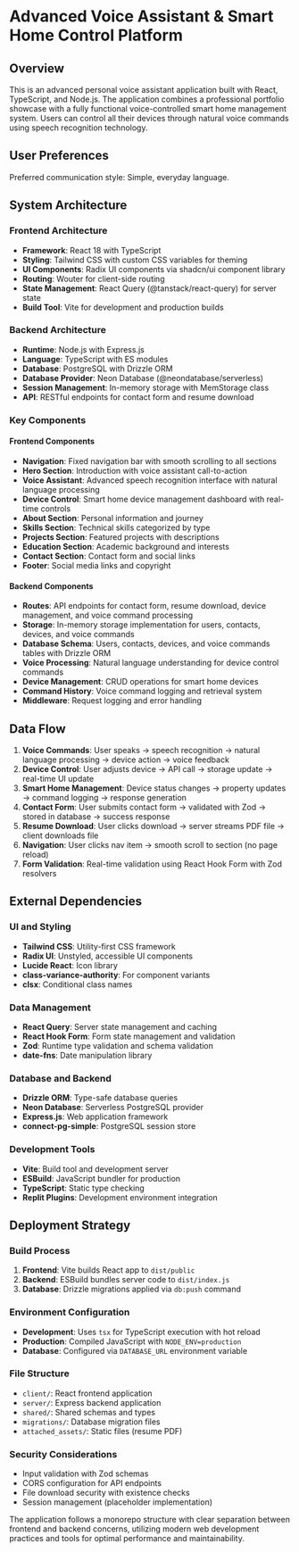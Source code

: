 # Advanced Voice Assistant & Smart Home Control Platform

## Overview

This is an advanced personal voice assistant application built with React, TypeScript, and Node.js. The application combines a professional portfolio showcase with a fully functional voice-controlled smart home management system. Users can control all their devices through natural voice commands using speech recognition technology.

## User Preferences

Preferred communication style: Simple, everyday language.

## System Architecture

### Frontend Architecture
- **Framework**: React 18 with TypeScript
- **Styling**: Tailwind CSS with custom CSS variables for theming
- **UI Components**: Radix UI components via shadcn/ui component library
- **Routing**: Wouter for client-side routing
- **State Management**: React Query (@tanstack/react-query) for server state
- **Build Tool**: Vite for development and production builds

### Backend Architecture
- **Runtime**: Node.js with Express.js
- **Language**: TypeScript with ES modules
- **Database**: PostgreSQL with Drizzle ORM
- **Database Provider**: Neon Database (@neondatabase/serverless)
- **Session Management**: In-memory storage with MemStorage class
- **API**: RESTful endpoints for contact form and resume download

### Key Components

#### Frontend Components
- **Navigation**: Fixed navigation bar with smooth scrolling to all sections
- **Hero Section**: Introduction with voice assistant call-to-action
- **Voice Assistant**: Advanced speech recognition interface with natural language processing
- **Device Control**: Smart home device management dashboard with real-time controls
- **About Section**: Personal information and journey
- **Skills Section**: Technical skills categorized by type
- **Projects Section**: Featured projects with descriptions
- **Education Section**: Academic background and interests
- **Contact Section**: Contact form and social links
- **Footer**: Social media links and copyright

#### Backend Components
- **Routes**: API endpoints for contact form, resume download, device management, and voice command processing
- **Storage**: In-memory storage implementation for users, contacts, devices, and voice commands
- **Database Schema**: Users, contacts, devices, and voice commands tables with Drizzle ORM
- **Voice Processing**: Natural language understanding for device control commands
- **Device Management**: CRUD operations for smart home devices
- **Command History**: Voice command logging and retrieval system
- **Middleware**: Request logging and error handling

## Data Flow

1. **Voice Commands**: User speaks → speech recognition → natural language processing → device action → voice feedback
2. **Device Control**: User adjusts device → API call → storage update → real-time UI update
3. **Smart Home Management**: Device status changes → property updates → command logging → response generation
4. **Contact Form**: User submits contact form → validated with Zod → stored in database → success response
5. **Resume Download**: User clicks download → server streams PDF file → client downloads file
6. **Navigation**: User clicks nav item → smooth scroll to section (no page reload)
7. **Form Validation**: Real-time validation using React Hook Form with Zod resolvers

## External Dependencies

### UI and Styling
- **Tailwind CSS**: Utility-first CSS framework
- **Radix UI**: Unstyled, accessible UI components
- **Lucide React**: Icon library
- **class-variance-authority**: For component variants
- **clsx**: Conditional class names

### Data Management
- **React Query**: Server state management and caching
- **React Hook Form**: Form state management and validation
- **Zod**: Runtime type validation and schema validation
- **date-fns**: Date manipulation library

### Database and Backend
- **Drizzle ORM**: Type-safe database queries
- **Neon Database**: Serverless PostgreSQL provider
- **Express.js**: Web application framework
- **connect-pg-simple**: PostgreSQL session store

### Development Tools
- **Vite**: Build tool and development server
- **ESBuild**: JavaScript bundler for production
- **TypeScript**: Static type checking
- **Replit Plugins**: Development environment integration

## Deployment Strategy

### Build Process
1. **Frontend**: Vite builds React app to `dist/public`
2. **Backend**: ESBuild bundles server code to `dist/index.js`
3. **Database**: Drizzle migrations applied via `db:push` command

### Environment Configuration
- **Development**: Uses `tsx` for TypeScript execution with hot reload
- **Production**: Compiled JavaScript with `NODE_ENV=production`
- **Database**: Configured via `DATABASE_URL` environment variable

### File Structure
- `client/`: React frontend application
- `server/`: Express backend application
- `shared/`: Shared schemas and types
- `migrations/`: Database migration files
- `attached_assets/`: Static files (resume PDF)

### Security Considerations
- Input validation with Zod schemas
- CORS configuration for API endpoints
- File download security with existence checks
- Session management (placeholder implementation)

The application follows a monorepo structure with clear separation between frontend and backend concerns, utilizing modern web development practices and tools for optimal performance and maintainability.